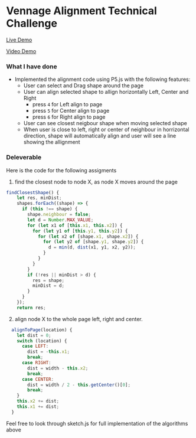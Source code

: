 # Vennage Alignment Technical Challenge

[Live Demo](https://salmansharif.me/Venngage-Tech-Challenge/)

[Video Demo](https://github.com/floatingkernal/Venngage-Tech-Challenge/blob/master/VideoDemo.gif)

### What I have done

- Implemented the alignment code using P5.js with the following features:
  - User can select and Drag shape around the page
  - User can align selected shape to allign horizontally Left, Center and Right
    - press `4` for Left align to page
    - press `5` for Center align to page
    - press `6` for Right align to page
  - User can see closest neigbour shape when moving selected shape
  - When user is close to left, right or center of neighbour in horrizontal direction, shape will automatically align and user will see a line showing the allignment

### Deleverable

Here is the code for the following assigments

1. find the closest node to node X, as node X moves around the page

```js
findClosestShape() {
    let res, minDist;
    shapes.forEach((shape) => {
      if (this !== shape) {
        shape.neighbour = false;
        let d = Number.MAX_VALUE;
        for (let x1 of [this.x1, this.x2]) {
          for (let y1 of [this.y1, this.y2]) {
            for (let x2 of [shape.x1, shape.x2]) {
              for (let y2 of [shape.y1, shape.y2]) {
                d = min(d, dist(x1, y1, x2, y2));
              }
            }
          }
        }
        if (!res || minDist > d) {
          res = shape;
          minDist = d;
        }
      }
    });
    return res;
```

2. align node X to the whole page left, right and center.

```js
  alignToPage(location) {
    let dist = 0;
    switch (location) {
      case LEFT:
        dist = -this.x1;
        break;
      case RIGHT:
        dist = width - this.x2;
        break;
      case CENTER:
        dist = width / 2 - this.getCenter()[0];
        break;
    }
    this.x2 += dist;
    this.x1 += dist;
  }
```

Feel free to look through sketch.js for full implementation of the algorithms above

